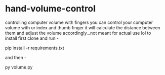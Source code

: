 # hand-volume-control
controlling computer volume with fingers
you can control your computer volume with ur index and thumb finger
it will calculate the distance between them and adjust the volume accordingly...not meant for actual use lol
to install first clone and run -

pip install -r requirements.txt

and then -

py volume.py
